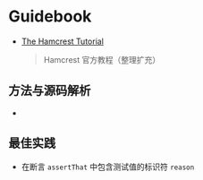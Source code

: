 # Guidebook

* [The Hamcrest Tutorial](./01%20Hamcrest%20Tutorial.md)

  > Hamcrest 官方教程（整理扩充）


## 方法与源码解析

* 

## 最佳实践

* 在断言 `assertThat` 中包含测试值的标识符 `reason`

